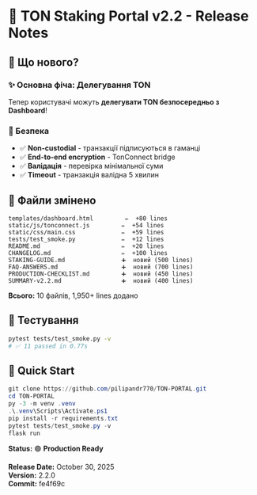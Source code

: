# 🎉 TON Staking Portal v2.2 - Release Notes

## 🎯 Що нового?

### ✨ Основна фіча: Делегування TON

Тепер користувачі можуть **делегувати TON безпосередньо з Dashboard**!

### 🔐 Безпека

- ✅ **Non-custodial** - транзакції підписуються в гаманці
- ✅ **End-to-end encryption** - TonConnect bridge
- ✅ **Валідація** - перевірка мінімальної суми
- ✅ **Timeout** - транзакція валідна 5 хвилин

## 📁 Файли змінено

```
templates/dashboard.html         ✏️  +80 lines
static/js/tonconnect.js         ✏️  +54 lines
static/css/main.css             ✏️  +59 lines
tests/test_smoke.py             ✏️  +12 lines
README.md                       ✏️  +20 lines
CHANGELOG.md                    ✏️  +100 lines
STAKING-GUIDE.md                ➕  новий (500 lines)
FAQ-ANSWERS.md                  ➕  новий (700 lines)
PRODUCTION-CHECKLIST.md         ➕  новий (450 lines)
SUMMARY-v2.2.md                 ➕  новий (400 lines)
```

**Всього:** 10 файлів, 1,950+ lines додано

## 🧪 Тестування

```bash
pytest tests/test_smoke.py -v
# ✅ 11 passed in 0.77s
```

## 🚀 Quick Start

```powershell
git clone https://github.com/pilipandr770/TON-PORTAL.git
cd TON-PORTAL
py -3 -m venv .venv
.\.venv\Scripts\Activate.ps1
pip install -r requirements.txt
pytest tests/test_smoke.py -v
flask run
```

**Status:** 🟢 **Production Ready**

**Release Date:** October 30, 2025  
**Version:** 2.2.0  
**Commit:** fe4f69c
